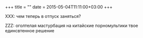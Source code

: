 +++
title = ""
date = 2015-05-04T11:11:00+03:00
+++

XXX: чем теперь в отпуск заняться?


ZZZ: оголтелая мастурбация на китайские порномультики твое единсвтенное решение


